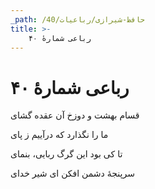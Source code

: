 ```yaml
---
_path: /حافظ-شیرازی/رباعیات/40
title: >-
    رباعی شمارهٔ ۴۰
---
```

# رباعی شمارهٔ ۴۰

<div class="b" id="bn1"><div class="m1"><p>قسام بهشت و دوزخ آن عقده گشای</p></div>
<div class="m2"><p>ما را نگذارد که درآییم ز پای</p></div></div>
<div class="b" id="bn2"><div class="m1"><p>تا کی بود این گرگ ربایی، بنمای</p></div>
<div class="m2"><p>سرپنجهٔ دشمن افکن ای شیر خدای</p></div></div>
